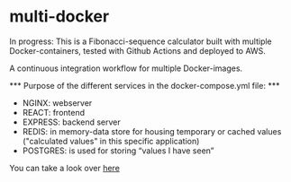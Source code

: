 # multi-docker

In progress: This is a Fibonacci-sequence calculator built with multiple Docker-containers, tested with Github Actions and deployed to AWS. 

A continuous integration workflow for multiple Docker-images.

*** Purpose of the different services in the docker-compose.yml file: ***

* NGINX: webserver
* REACT: frontend
* EXPRESS: backend server
* REDIS: in memory-data store for housing temporary or cached values ("calculated values" in this specific application)
* POSTGRES: is used for  storing “values I have seen”

You can take a look over [here](http://multidocker1-env.eba-kjzrhz3b.us-east-1.elasticbeanstalk.com/)


